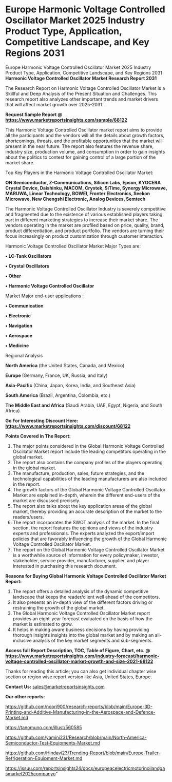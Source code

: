 # Europe Harmonic Voltage Controlled Oscillator Market 2025 Industry Product Type, Application, Competitive Landscape, and Key Regions 2031
 Europe Harmonic Voltage Controlled Oscillator Market 2025 Industry Product Type, Application, Competitive Landscape, and Key Regions 2031
<strong>Harmonic Voltage Controlled Oscillator Market Research Report 2031</strong>

The Research Report on Harmonic Voltage Controlled Oscillator Market is a Skillful and Deep Analysis of the Present Situation and Challenges. This research report also analyzes other important trends and market drivers that will affect market growth over 2025-2031.

<strong>Request Sample Report @ <a href=https://www.marketreportsinsights.com/sample/68122>https://www.marketreportsinsights.com/sample/68122</a></strong>

This Harmonic Voltage Controlled Oscillator market report aims to provide all the participants and the vendors will all the details about growth factors, shortcomings, threats, and the profitable opportunities that the market will present in the near future. The report also features the revenue share, industry size, production volume, and consumption in order to gain insights about the politics to contest for gaining control of a large portion of the market share.

Top Key Players in the Harmonic Voltage Controlled Oscillator Market:

<strong>ON Semiconductor, Z-Communications, Silicon Labs, Epson, KYOCERA Crystal Device, Daishinku, MACOM, Crystek, SiTime, Synergy Microwave, MARUWA, Linear Technology, BOWEI, Fronter Electronics, Seekon Microwave, New Chengshi Electronic, Analog Devices, Semtech</strong>

The Harmonic Voltage Controlled Oscillator Industry is severely competitive and fragmented due to the existence of various established players taking part in different marketing strategies to increase their market share. The vendors operating in the market are profiled based on price, quality, brand, product differentiation, and product portfolio. The vendors are turning their focus increasingly on product customization through customer interaction.

Harmonic Voltage Controlled Oscillator Market Major Types are:

<strong>• LC-Tank Oscillators

• Crystal Oscillators

• Other

• Harmonic Voltage Controlled Oscillator</strong>

Market Major end-user applications :

<strong>• Communication

• Electronic

• Navigation

• Aerospace

• Medicine</strong>

Regional Analysis

</u><strong><b>North America</b></strong> (the United States, Canada, and Mexico)

<strong><b>Europe </b></strong>(Germany, France, UK, Russia, and Italy)

<strong><b>Asia-Pacific</b></strong> (China, Japan, Korea, India, and Southeast Asia)

<strong><b>South America</b></strong> (Brazil, Argentina, Colombia, etc.)

<strong><b>The Middle East and Africa</b></strong> (Saudi Arabia, UAE, Egypt, Nigeria, and South Africa)

<strong>Go For Interesting Discount Here: <a href=https://www.marketreportsinsights.com/discount/68122>https://www.marketreportsinsights.com/discount/68122</a></strong>

<strong>Points Covered in The Report:</strong>
<ol>
  <li>The major points considered in the Global Harmonic Voltage Controlled Oscillator Market report include the leading competitors operating in the global market.</li>
  <li>The report also contains the company profiles of the players operating in the global market.</li>
  <li>The manufacture, production, sales, future strategies, and the technological capabilities of the leading manufacturers are also included in the report.</li>
  <li>The growth factors of the Global Harmonic Voltage Controlled Oscillator Market are explained in-depth, wherein the different end-users of the market are discussed precisely.</li>
  <li>The report also talks about the key application areas of the global market, thereby providing an accurate description of the market to the readers/users.</li>
  <li>The report incorporates the SWOT analysis of the market. In the final section, the report features the opinions and views of the industry experts and professionals. The experts analyzed the export/import policies that are favorably influencing the growth of the Global Harmonic Voltage Controlled Oscillator Market.</li>
  <li>The report on the Global Harmonic Voltage Controlled Oscillator Market is a worthwhile source of information for every policymaker, investor, stakeholder, service provider, manufacturer, supplier, and player interested in purchasing this research document.</li>
</ol>
<strong>Reasons for Buying Global Harmonic Voltage Controlled Oscillator Market Report:</strong>

<ol>
  <li>The report offers a detailed analysis of the dynamic competitive landscape that keeps the reader/client well ahead of the competitors.</li>
  <li>It also presents an in-depth view of the different factors driving or restraining the growth of the global market.</li>
  <li>The Global Harmonic Voltage Controlled Oscillator Market report provides an eight-year forecast evaluated on the basis of how the market is estimated to grow.</li>
  <li>It helps in making aware business decisions by having providing thorough insights insights into the global market and by making an all-inclusive analysis of the key market segments and sub-segments.</li>
</ol>
<strong>Access full Report Description, TOC, Table of Figure, Chart, etc. @ <a href=https://www.marketreportsinsights.com/industry-forecast/harmonic-voltage-controlled-oscillator-market-growth-and-size-2021-68122>https://www.marketreportsinsights.com/industry-forecast/harmonic-voltage-controlled-oscillator-market-growth-and-size-2021-68122</a></strong>


Thanks for reading this article; you can also get individual chapter wise section or region wise report version like Asia, United States, Europe.

<strong>Contact Us:</strong>
sales@marketreportsinsights.com

<strong>Our other reports:</strong>

<a href=https://github.com/noori900/research-reports/blob/main/Europe-3D-Printing-and-Additive-Manufacturing-in-the-Aerospace-and-Defence-Market.md>https://github.com/noori900/research-reports/blob/main/Europe-3D-Printing-and-Additive-Manufacturing-in-the-Aerospace-and-Defence-Market.md</a>

<a href=https://tanomuno.com/illust/560585>https://tanomuno.com/illust/560585</a>

<a href=https://github.com/yamini231/Research/blob/main/North-America-Semiconductor-Test-Equipments-Market.md>https://github.com/yamini231/Research/blob/main/North-America-Semiconductor-Test-Equipments-Market.md</a>

<a href=https://github.com/Hindavi23/Trending-Report/blob/main/Europe-Trailer-Refrigeration-Equipment-Market.md>https://github.com/Hindavi23/Trending-Report/blob/main/Europe-Trailer-Refrigeration-Equipment-Market.md</a>

<a href=https://issuu.com/reportsinsights24/docs/europeacelectricmotorinoilandgasmarket2025companyo>https://issuu.com/reportsinsights24/docs/europeacelectricmotorinoilandgasmarket2025companyo</a>"
